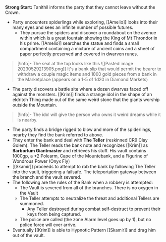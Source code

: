 **Strong Start:** Tanithil informs the party that they cannot leave without the Crown.

- Party encounters spiderlings while exploring, [[Amelio]] looks into their many eyes and sees an infinite number of possible futures.
	- They pursue the spiders and discover a roundabout on the avenue within which is a great fountain showing the King of Mt Throndor in his prime.  [[Amelio]] searches the statue and finds a small compartment containing a mixture of ancient coins and a sheet of paper perfectly preserved and covered in dwarven runes.

> [!info]-
> The seal at the top looks like this
> ![[Pasted image 20230529213905.png]]
> It's a bank slip that would permit the bearer to withdraw a couple magic items and 1000 gold pieces from a bank in the Marketplace (appears on a 1-5 of 1d20 in Diamond Markets)

- The party discovers a battle site where a dozen dwarves faced off against the monsters.  [[Krim]] finds a strange idol in the shape of an eldritch Thing made out of the same weird stone that the giants worship outside the Mountain.

> [!info]-
> The idol will give the person who owns it weird dreams while it is nearby.

- The party finds a bridge rigged to blow and more of the spiderlings, nearby they find the bank referred to above.
- They enter the bank and deal with **The Teller** (reskinned CR9 Clay Golem).  The Teller reads the bank note and recognizes [[Krim]] as **Barborlum Giantmaster** and retrieves his stuff.  His vault contains 1000gp, a +2 Polearm, Cape of the Mountebank, and a Figurine of Wondrous Power (Onyx Fly)
- [[Skamir]] proceeds to attempt to rob the bank by following The Teller into the vault, triggering a failsafe.  The teleportation gateway between the branch and the vault severed.
- The following are the rules of the Bank when a robbery is attempted:
	- The Vault is severed from all of the branches.  There is no oxygen in the Vault
	- The Teller attempts to neutralize the threat and additional Tellers are summoned.
		- Any Teller destroyed during combat self-destruct to prevent their keys from being captured.
	- The police are called (the zone Alarm level goes up by 1), but no police force will ever arrive.
- Eventually [[Krim]] is able to Hypnotic Pattern [[Skamir]] and drag him out of the vault.
